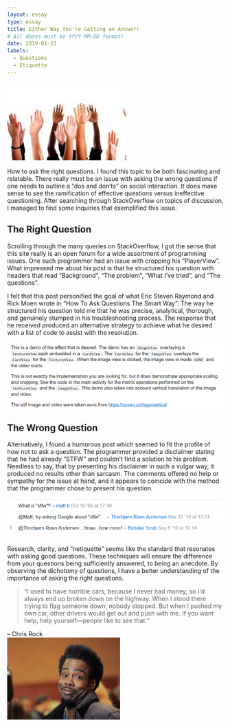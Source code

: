 ```yaml
---
layout: essay
type: essay
title: Either Way You're Getting an Answer!
# All dates must be YYYY-MM-DD format!
date: 2019-01-23
labels:
  - Questions
  - Etiquette
---
```


<img class="ui medium left floated image" src="../images/Question.jpg">

How to ask the right questions.  I found this topic to be both fascinating and relatable.  There really must be an issue with asking the wrong questions if one needs to outline a “dos and don’ts” on social interaction.  It does make sense to see the ramification of effective questions versus ineffective questioning.  After searching through StackOverflow on topics of discussion, I managed to find some inquiries that exemplified this issue.

## The Right Question

Scrolling through the many queries on StackOverflow, I got the sense that this site really is an open forum for a wide assortment of programming issues.  One such programmer had an issue with cropping his “PlayerView”.  What impressed me about his post is that he structured his question with headers that read “Background”, “The problem”, “What I’ve tried”, and “The questions”.  

I felt that this post personified the goal of what Eric Steven Raymond and Rick Moen wrote in “How To Ask Questions The Smart Way”.  The way he structured his question told me that he was precise, analytical, thorough, and genuinely stumped in his troubleshooting process.  The response that he received produced an alternative strategy to achieve what he desired with a list of code to assist with the resolution.

<img class="ui large left image" src="../images/Right.PNG">

## The Wrong Question
Alternatively, I found a humorous post which seemed to fit the profile of how not to ask a question.  The programmer provided a disclaimer stating that he had already “STFW” and couldn’t find a solution to his problem.  Needless to say, that by presenting his disclaimer in such a vulgar way, it produced no results other than sarcasm.  The comments offered no help or sympathy for the issue at hand, and it appears to coincide with the method that the programmer chose to present his question.

<img class="ui large left image" src="../images/Wrong.PNG">

Research, clarity, and “netiquette” seems like the standard that resonates with asking good questions.  These techniques will ensure the difference from your questions being sufficiently answered, to being an anecdote.  By observing the dichotomy of questions, I have a better understanding of the importance of asking the right questions.

<blockquote cite="http://www.oprah.com/spirit/chris-rock-interview-chris-rocks-best-advice#ixzz5dUrG1EQH">
    <p>“I used to have horrible cars, because I never had money, so I'd always end up broken down on the highway. When I stood there trying to flag someone down, nobody stopped. But when I pushed my own car, other drivers would get out and push with me.  If you want help, help yourself—people like to see that.“</p>
</blockquote>
<footer>
  – Chris Rock
</footer>

<img class="ui small left floated image" src="../images/ChrisRock.jpg">
